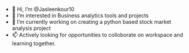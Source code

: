 - 👋 Hi, I’m @Jasleenkour10
- 👀 I’m interested in Business analytics tools and projects
- 🌱 I’m currently working on creating a python based stock market analysis project
- 📫 Actively looking for opportunities to colloborate on workspace and learning together.
<!---
Jasleenkour10/Jasleenkour10 is a ✨ special ✨ repository because its `README.md` (this file) appears on your GitHub profile.
You can click the Preview link to take a look at your changes.
--->
